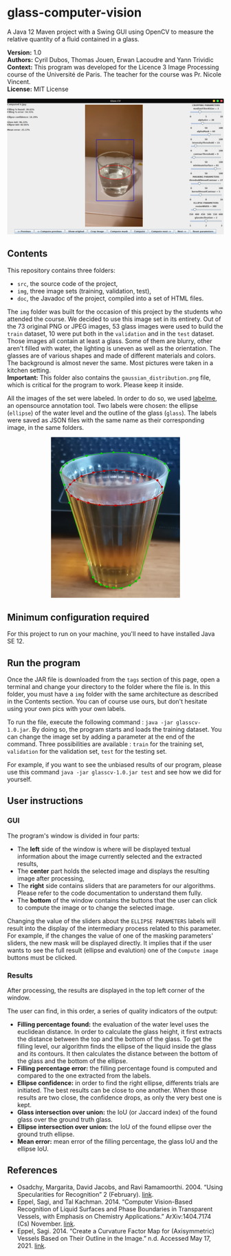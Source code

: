 # glass-computer-vision
A Java 12 Maven project with a Swing GUI using OpenCV to measure the relative quantity of a fluid contained in a glass.  

**Version:** 1.0  
**Authors:** Cyril Dubos, Thomas Jouen, Erwan Lacoudre and Yann Trividic  
**Context:** This program was developed for the Licence 3 Image Processing course of the Université de Paris. The teacher for the course was Pr. Nicole Vincent.  
**License:** MIT License

![Main window of the app](https://raw.githubusercontent.com/yanntrividic/glass-computer-vision/main/good_evaluation.png)

## Contents
This repository contains three folders:
* `src`, the source code of the project,
* `img`, three image sets (training, validation, test),
* `doc`, the Javadoc of the project, compiled into a set of HTML files.

The `img` folder was built for the occasion of this project by the students who attended the course. We decided to use this image set in its entirety. Out of the 73 original PNG or JPEG images, 53 glass images were used to build the `train` dataset, 10 were put both in the `validation` and in the `test` dataset. Those images all contain at least a glass. Some of them are blurry, other aren't filled with water, the lighting is uneven as well as the orientation. The glasses are of various shapes and made of different materials and colors. The background is almost never the same. Most pictures were taken in a kitchen setting.  
**Important:** This folder also contains the `gaussian_distribution.png` file, which is critical for the program to work. Please keep it inside.

All the images of the set were labeled. In order to do so, we used [labelme](https://github.com/wkentaro/labelme), an opensource annotation tool. Two labels were chosen: the ellipse (`ellipse`) of the water level and the outline of the glass (`glass`). The labels were saved as JSON files with the same name as their corresponding image, in the same folders. 

<p align="center">
    <img src="https://raw.githubusercontent.com/yanntrividic/glass-computer-vision/main/labeled_image.png" width="300">
</p>

## Minimum configuration required
For this project to run on your machine, you'll need to have installed Java SE 12.

## Run the program
Once the JAR file is downloaded from the `tags` section of this page, open a terminal and change your directory to the folder where the file is. In this folder, you must have a `img` folder with the same architecture as described in the Contents section. You can of course use ours, but don't hesitate using your own pics with your own labels.

To run the file, execute the following command : `java -jar glasscv-1.0.jar`. By doing so, the program starts and loads the training dataset. You can change the image set by adding a parameter at the end of the command. Three possibilities are available : `train` for the training set, `validation` for the validation set, `test` for the testing set.

For example, if you want to see the unbiased results of our program, please use this command `java -jar glasscv-1.0.jar test` and see how we did for yourself.

## User instructions

### GUI
The program's window is divided in four parts:
* The **left** side of the window is where will be displayed textual information about the image currently selected and the extracted results,
* The **center** part holds the selected image and displays the resulting image after processing,
* The **right** side contains sliders that are parameters for our algorithms. Please refer to the code documentation to understand them fully.
* The **bottom** of the window contains the buttons that the user can click to compute the image or to change the selected image.

Changing the value of the sliders about the `ELLIPSE PARAMETERS` labels will result into the display of the intermediary process related to this parameter. For example, if the changes the value of one of the masking parameters' sliders, the new mask will be displayed directly. It implies that if the user wants to see the full result (ellipse and evalution) one of the `Compute image` buttons must be clicked.

### Results
After processing, the results are displayed in the top left corner of the window.

The user can find, in this order, a series of quality indicators of the output:
* **Filling percentage found:** the evaluation of the water level uses the euclidean distance. In order to calculate the glass height, it first extracts the distance between the top and the bottom of the glass. To get the filling level, our algorithm finds the ellipse of the liquid inside the glass and its contours. It then calculates the distance between the bottom of the glass and the bottom of the ellipse.
* **Filling percentage error:**  the filling percentage found is computed and compared to the one extracted from the labels.
* **Ellipse confidence:** in order to find the right ellipse, differents trials are initiated. The best results can be close to one another. When those results are two close, the confidence drops, as only the very best one is kept.
* **Glass intersection over union:** the IoU (or Jaccard index) of the found glass over the ground truth glass. 
* **Ellipse intersection over union:** the IoU of the found ellipse over the ground truth ellipse. 
* **Mean error:** mean error of the filling percentage, the glass IoU and the ellipse IoU.

## References
* Osadchy, Margarita, David Jacobs, and Ravi Ramamoorthi. 2004. “Using Specularities for Recognition” 2 (February). [link](https://doi.org/10.1109/ICCV.2003.1238669).  
* Eppel, Sagi, and Tal Kachman. 2014. “Computer Vision-Based Recognition of Liquid Surfaces and Phase Boundaries in Transparent Vessels, with Emphasis on Chemistry Applications.” ArXiv:1404.7174 (Cs) November. [link](http://arxiv.org/abs/1404.7174).  
* Eppel, Sagi. 2014. “Create a Curvature Factor Map for (Axisymmetric) Vessels Based on Their Outline in the Image.” n.d. Accessed May 17, 2021. [link](https://fr.mathworks.com/matlabcentral/fileexchange/51028-create-a-curvature-factor-map-for-axisymmetric-vessels-based-on-their-outline-in-the-image).
